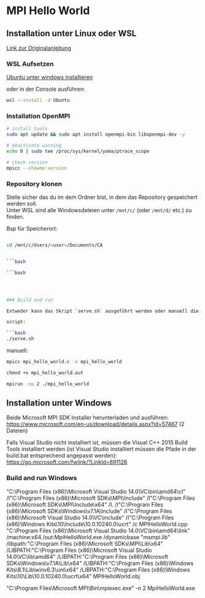# MPI Hello World

## Installation unter Linux oder WSL

[Link zur Originalanleitung](https://amithkk.medium.com/setting-up-visual-studio-code-and-wsl-for-mpi-develoment-8df55758a31c)

### WSL Aufsetzen

[Ubuntu unter windows installieren](https://apps.microsoft.com/store/detail/ubuntu/9PDXGNCFSCZV?hl=en-us&gl=us&activetab=pivot%3Aoverviewtab)

oder in der Console ausführen:

```bat
wsl --install -d Ubuntu
```

### Installation OpenMPI

```bash
# install tools
sudo apt update && sudo apt install openmpi-bin libopenmpi-dev -y

# deactivate warning
echo 0 | sudo tee /proc/sys/kernel/yama/ptrace_scope

# check version
mpicc --showme:version
```

### Repository klonen

Stelle sicher das du im dem Ordner bist, in dem das Repository gespeichert werden soll.  
Unter WSL sind alle Windowsdateien unter `/mnt/c/` (oder `/mnt/d/` etc.) zu finden.

Bsp für Speicherort:

```bash

cd /mnt/c/Users/<user>/Documents/CA


```bash

```bash




### Build and run

Entweder kann das Skript `serve.sh` ausgeführt werden oder manuell die Befehle ausführen. 

script:

```bash
./serve.sh
```

manuell:

```bash
mpicc mpi_hello_world.c -o mpi_hello_world

chmod +x mpi_hello_world.out

mpirun -np 2 ./mpi_hello_world
```


## Installation unter Windows

Beide Microsoft MPI SDK Installer herunterladen und ausführen: https://www.microsoft.com/en-us/download/details.aspx?id=57467 (2 Dateien)

Falls Visual Studio nicht installiert ist, müssen die Visual C++ 2015 Build Tools installiert werden (ist Visual Studio installiert müssen die Pfade in der build.bat entsprechend angepasst werden): https://go.microsoft.com/fwlink/?LinkId=691126

### Build and run Windows

"C:\Program Files (x86)\Microsoft Visual Studio 14.0\VC\bin\amd64\cl" /I"C:\Program Files (x86)\Microsoft SDKs\MPI\Include" /I"C:\Program Files (x86)\Microsoft SDKs\MPI\Include\x64" /I. /I"C:\Program Files (x86)\Microsoft SDKs\Windows\v7.1A\Include" /I"C:\Program Files (x86)\Microsoft Visual Studio 14.0\VC\include" /I"C:\Program Files (x86)\Windows Kits\10\Include\10.0.10240.0\ucrt" /c MPIHelloWorld.cpp
"C:\Program Files (x86)\Microsoft Visual Studio 14.0\VC\bin\amd64\link" /machine:x64 /out:MpiHelloWorld.exe /dynamicbase "msmpi.lib" /libpath:"C:\Program Files (x86)\Microsoft SDKs\MPI\Lib\x64" /LIBPATH:"C:\Program Files (x86)\Microsoft Visual Studio 14.0\VC\lib\amd64" /LIBPATH:"C:\Program Files (x86)\Microsoft SDKs\Windows\v7.1A\Lib\x64" /LIBPATH:"C:\Program Files (x86)\Windows Kits\8.1\Lib\winv6.3\um\x64" /LIBPATH:"C:\Program Files (x86)\Windows Kits\10\Lib\10.0.10240.0\ucrt\x64" MPIHelloWorld.obj

"C:\Program Files\Microsoft MPI\Bin\mpiexec.exe" -n 2 MpiHelloWorld.exe
